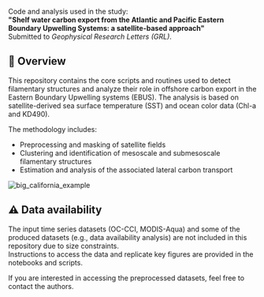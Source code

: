 Code and analysis used in the study:  
**"Shelf water carbon export from the Atlantic and Pacific Eastern Boundary Upwelling Systems: a satellite-based approach"**  
Submitted to *Geophysical Research Letters (GRL)*.

## 📖 Overview

This repository contains the core scripts and routines used to detect filamentary structures and analyze their role in offshore carbon export in the Eastern Boundary Upwelling systems (EBUS). The analysis is based on satellite-derived sea surface temperature (SST) and ocean color data (Chl-a and KD490).

The methodology includes:
- Preprocessing and masking of satellite fields  
- Clustering and identification of mesoscale and submesoscale filamentary structures
- Estimation and analysis of the associated lateral carbon transport

![big_california_example](https://github.com/user-attachments/assets/d3195d68-3d65-46c9-9091-4f35384650bc)

## ⚠️ Data availability

The input time series datasets (OC-CCI, MODIS-Aqua) and some of the produced datasets (e.g., data availability analysis) are not included in this repository due to size constraints.  
Instructions to access the data and replicate key figures are provided in the notebooks and scripts.

If you are interested in accessing the preprocessed datasets, feel free to contact the authors.
